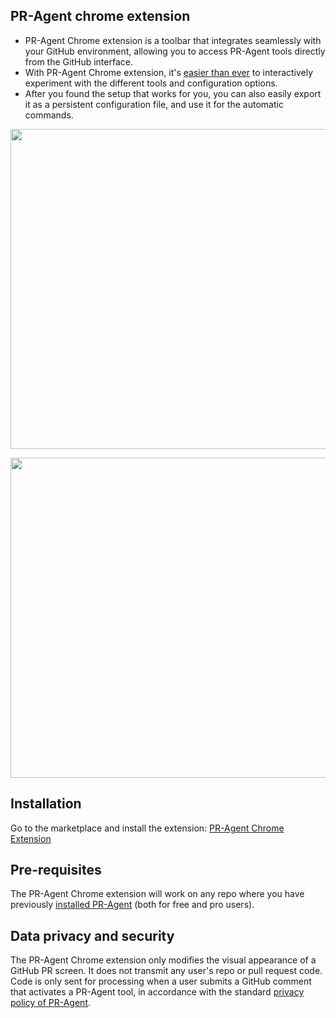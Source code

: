## PR-Agent chrome extension

- PR-Agent Chrome extension is a toolbar that integrates seamlessly with your GitHub environment, allowing you to access PR-Agent tools directly from the GitHub interface.
- With PR-Agent Chrome extension, it's [easier than ever](https://www.youtube.com/watch?v=gT5tli7X4H4) to interactively experiment with the different tools and configuration options.
- After you found the setup that works for you, you can also easily export it as a persistent configuration file, and use it for the automatic commands.

<kbd><img src="https://codium.ai/images/pr_agent/toolbar1.png" width="512"></kbd>

<kbd><img src="https://codium.ai/images/pr_agent/toolbar2.png" width="512"></kbd>

## Installation

Go to the marketplace and install the extension:
[PR-Agent Chrome Extension](https://chromewebstore.google.com/detail/pr-agent-chrome-extension/ephlnjeghhogofkifjloamocljapahnl)

## Pre-requisites

The PR-Agent Chrome extension will work on any repo where you have previously [installed PR-Agent](https://pr-agent-docs.codium.ai/installation/) (both for free and pro users).

## Data privacy and security

The PR-Agent Chrome extension only modifies the visual appearance of a GitHub PR screen. It does not transmit any user's repo or pull request code. Code is only sent for processing when a user submits a GitHub comment that activates a PR-Agent tool, in accordance with the standard [privacy policy of PR-Agent](https://pr-agent-docs.codium.ai/#pr-agent-chrome-extension).
